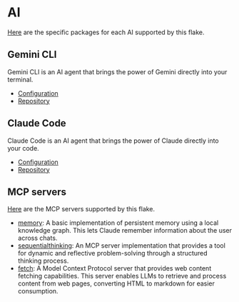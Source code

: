 # AI

[Here](../home-manager/ai/) are the specific packages for each AI supported by this flake.

## Gemini CLI

Gemini CLI is an AI agent that brings the power of Gemini directly into your terminal.

- [Configuration](../home-manager/ai/gemini.nix)
- [Repository](https://github.com/google-gemini/gemini-cli)

## Claude Code

Claude Code is an AI agent that brings the power of Claude directly into your code.

- [Configuration](../home-manager/ai/claude.nix)
- [Repository](https://github.com/anthropics/claude-code)

## MCP servers

[Here](../home-manager/ai/mcp-servers.nix) are the MCP servers supported by this flake.

- [memory](https://github.com/modelcontextprotocol/servers/tree/main/src/memory): A basic implementation of persistent memory using a local knowledge graph. This lets Claude remember information about the user across chats.
- [sequentialthinking](https://github.com/modelcontextprotocol/servers/tree/main/src/sequentialthinking): An MCP server implementation that provides a tool for dynamic and reflective problem-solving through a structured thinking process.
- [fetch](https://github.com/modelcontextprotocol/servers/tree/main/src/fetch): A Model Context Protocol server that provides web content fetching capabilities. This server enables LLMs to retrieve and process content from web pages, converting HTML to markdown for easier consumption.
